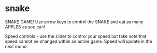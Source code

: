 # snake
SNAKE GAME! Use arrow keys to control the SNAKE and eat as many APPLES as you can!

Speed controls - use the slider to control your speed but take note that speed cannot be changed within an active game. Speed will update in the next round.
